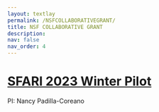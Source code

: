 ```yaml
---
layout: textlay
permalink: /NSFCOLLABORATIVEGRANT/
title: NSF COLLABORATIVE GRANT
description:
nav: false
nav_order: 4
---
```

# [SFARI 2023 Winter Pilot](https://www.sfari.org/2023/10/12/sfari-2023-winter-pilot-awardees-announced/)
PI: Nancy Padilla-Coreano
